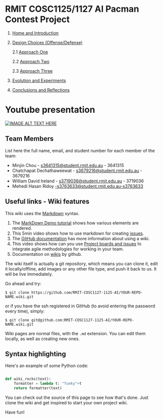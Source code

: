 # RMIT COSC1125/1127 AI Pacman Contest Project

1. [Home and Introduction]()
2. [Design Choices (Offense/Defense)](Design-Choices)

    2.1 [Approach One](AI-Method-1)

    2.2 [Approach Two](AI-Method-2)

    2.3 [Approach Three](AI-Method-3)
3. [Evolution and Experiments](Evolution)
4. [Conclusions and Reflections](Conclusions-and-Reflections)

# Youtube presentation

[![IMAGE ALT TEXT HERE](http://img.youtube.com/vi/bnMl0d-RcPQ/0.jpg)](https://www.youtube.com/watch?v=bnMl0d-RcPQ)


## Team Members

List here the full name, email, and student number for each member of the team:

* Minjin Chou - s3641315@student.rmit.edu.au - 3641315
* Chatchapat Dechathaweewat - s3679216@student.rmit.edu.au - 3679216
* William David Ireland - s3719036@student.rmit.edu.au - 3719036
* Mehedi Hasan Ridoy    -s3763633@student.rmit.edu.au-s3763633


## Useful links - Wiki features

This wiki uses the [Markdown](https://github.com/adam-p/markdown-here/wiki/Markdown-Cheatsheet) syntax. 

1. The [MarkDown Demo tutorial](https://guides.github.com/features/mastering-markdown/) shows how various elements are rendered.
2. This 5min video shows how to use markdown for creating [issues](https://www.youtube.com/watch?v=TKJ4RdhyB5Y).
3. The [GitHub documentation](https://docs.gitlab.com/ee/user/project/wiki/) has more information about using a wiki.
4. This video shows how can you use [Project boards and issues](https://www.youtube.com/watch?v=nI5VdsVl0FM&list=PLYMgErMHWi1PRMTsHXote19b7f9F-JjmT&index=2&t=1s) to integrate agile methodologies for working in your team.
5. Documentation on [wikis](https://docs.github.com/en/github/building-a-strong-community/documenting-your-project-with-wikis) by github.

The wiki itself is actually a git repository, which means you can clone it, edit it locally/offline, add images or any other file type, and push it back to us. It will be live immediately.

Go ahead and try:

```
$ git clone https://github.com/RMIT-COSC1127-1125-AI/YOUR-REPO-NAME.wiki.git
```

or if you have the ssh registered in GitHub (to avoid entering the password every time), simply:

```
$ git clone git@github.com:RMIT-COSC1127-1125-AI/YOUR-REPO-NAME.wiki.git
```


Wiki pages are normal files, with the `.md` extension. You can edit them locally, as well as creating new ones.

## Syntax highlighting


Here's an example of some Python code:

```python

def wiki_rocks(text):
    formatter = lambda t: "funky"+t
    return formatter(text)
```


You can check out the source of this page to see how that's done. Just clone the wiki and get inspired to start your own project wiki.


Have fun!